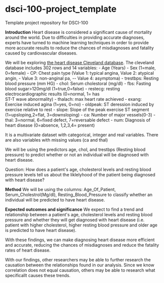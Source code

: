 # dsci-100-project_template
Template project repository for DSCI-100

**Introduction**
Heart disease is considered a significant cause of mortality around the world. Due to difficulties in providing accurate diagnoses, experts have turned to machine learning techniques in order to provide more accurate results to reduce the chances of misdiagnoses and fatality caused by cardiovascular diseases. 

We will be exploring [the heart disease Cleveland database](https://archive.ics.uci.edu/dataset/45/heart+disease). The cleveland database includes 302 rows and 14 variables: 
    - Age (Years)
    - Sex (1=male, 0=female)
    - CP: Chest pain type (Value 1: typical angina,  Value 2: atypical
           angin, - Value 3: non-anginal pa, -- Value 4: asymptoma)
    - trestbps: Resting blood pressure (mm HG)
    - chol: Serum cholestoral (mg/dl)
    - fbs: Fasting blood sugar>120mg/dl (1=true,0=false)
    - restecg: resting electrocardiographic results (0=normal, 1= has  
               ST-T wave abnormality)
    - thalach: max heart rate achieved
    - exang: Exercise induced agina (1=yes, 0=no)
    - oldpeak: ST deression induced by exercise relative to rest
    - slope: Slope of the peak exercise ST segment (1=upsloping,2=flat, 
             3=downsloping)
    - ca: Number of major vessels(0-3)
    - thal: 3=normal, 6=fixed defect, 7=reversable defect
    - num: Diagnosis of heart disease (0=absence, 1,2,3,4= present)

It is a multivariate dataset with categorical, integer and real variables. There are also variables with missing values (ca and thal)

We will be using the predictors age, chol, and trestbps (Resting blood pressure) to predict whether or not an individual will be diagnosed with heart disease. 

Question: How does a patient's age, cholesterol levels and resting blood pressure levels tell us about the liklelyhood of the patient being diagnosed with heart disease?

**Method**
We will be using the columns: Age_Of_Patient, Serum_Cholestrol(Mg/dl), Resting_Blood_Pressure to classify whether an individual will be predicted to have heart disease.

**Expected outcomes and significance**
We expect to find a trend and relationship between a patient's age, cholesterol levels and resting blood pressure and whether they will get diagnosed with heart disease (i.e. patient with higher cholesterol, higher resting blood pressure and older age is predicted to have heart disease).

With these findings, we can make diagnosing heart disease more efficient and accurate, reducing the chances of misdiagnoses and reduce the fatality rates of heart disease.

With our findings, other researchers may be able to further research the causation between the relationships found in our analysis. Since we know correlation does not equal causation, others may be able to research what specificallt causes these trends. 


